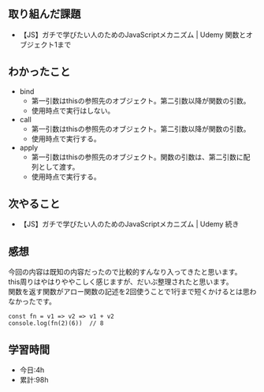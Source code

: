 ## 取り組んだ課題
- 【JS】ガチで学びたい人のためのJavaScriptメカニズム | Udemy 関数とオブジェクト1まで

## わかったこと
- bind
  - 第一引数はthisの参照先のオブジェクト。第二引数以降が関数の引数。
  - 使用時点で実行はしない。
- call
  - 第一引数はthisの参照先のオブジェクト。第二引数以降が関数の引数。
  - 使用時点で実行する。
- apply
  - 第一引数はthisの参照先のオブジェクト。関数の引数は、第二引数に配列として渡す。
  - 使用時点で実行する。

## 次やること
- 【JS】ガチで学びたい人のためのJavaScriptメカニズム | Udemy 続き

## 感想
今回の内容は既知の内容だったので比較的すんなり入ってきたと思います。  
this周りはやはりややこしく感じますが、だいぶ整理されたと思います。  
関数を返す関数がアロー関数の記述を2回使うことで1行まで短くかけるとは思わなかったです。
```
const fn = v1 => v2 => v1 + v2
console.log(fn(2)(6))  // 8
```

## 学習時間
- 今日:4h
- 累計:98h
